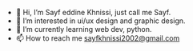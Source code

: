 - 👋 Hi, I’m Sayf eddine Khnissi, just call me Sayf.
- 👀 I’m interested in ui/ux design and graphic design.
- 🌱 I’m currently learning web dev, python.
- 📫 How to reach me sayfkhnissi2002@gmail.com

<!---
sayfKh/sayfKh is a ✨ special ✨ repository because its `README.md` (this file) appears on your GitHub profile.
You can click the Preview link to take a look at your changes.
--->
